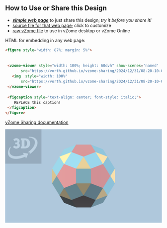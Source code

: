 
## How to Use or Share this Design

 - [***simple web page***](<https://vorth.github.io/vzome-sharing/2024/12/31/08-20-10-Golden-Rhombicosidodecahedron2/>) to just share this design; *try it before you share it!*
 - [source file for that web page](<https://github.com/vorth/vzome-sharing/edit/main/2024/12/31/08-20-10-Golden-Rhombicosidodecahedron2/index.md>); click to customize
 - [raw vZome file](<https://raw.githubusercontent.com/vorth/vzome-sharing/main/2024/12/31/08-20-10-Golden-Rhombicosidodecahedron2/Golden-Rhombicosidodecahedron2.vZome>) to use in vZome desktop or vZome Online
 
 HTML for embedding in any web page:
 ```html
<figure style="width: 87%; margin: 5%">
  
  
  <vzome-viewer style="width: 100%; height: 60dvh" show-scenes='named'
        src="https://vorth.github.io/vzome-sharing/2024/12/31/08-20-10-Golden-Rhombicosidodecahedron2/Golden-Rhombicosidodecahedron2.vZome" >
    <img  style="width: 100%"
        src="https://vorth.github.io/vzome-sharing/2024/12/31/08-20-10-Golden-Rhombicosidodecahedron2/Golden-Rhombicosidodecahedron2.png" >
  </vzome-viewer>

  <figcaption style="text-align: center; font-style: italic;">
     REPLACE this caption!
  </figcaption>
</figure>

 ```

[vZome Sharing documentation](https://vzome.github.io/vzome/sharing.html#how-it-works)

![Image](<Golden-Rhombicosidodecahedron2.png>)

